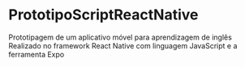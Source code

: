 # PrototipoScriptReactNative
Prototipagem de um aplicativo móvel para aprendizagem de inglês
Realizado no framework React Native com linguagem JavaScript e a ferramenta Expo
